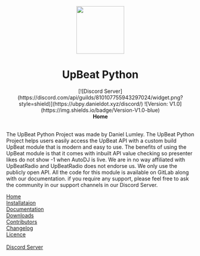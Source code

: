 <div align="center">
  <img src="https://media.discordapp.net/attachments/810107756421709827/810114469295685642/download.png" width="128px" style="max-width: 100%;">
  <h1>UpBeat Python</h1>
  [![Discord Server](https://discord.com/api/guilds/810107755943297024/widget.png?style=shield)](https://ubpy.danieldot.xyz/discord/)
  ![Version: V1.0](https://img.shields.io/badge/Version-V1.0-blue)
  <br>
  <b>Home</b>
  <br>
</div>
<br>

The UpBeat Python Project was made by Daniel Lumley. The UpBeat Python Project helps users easily access the UpBeat API with a custom build UpBeat module that is modern and easy to use. The benefits of using the UpBeat module is that it comes with inbuilt API value checking so presenter likes do not show -1 when AutoDJ is live. We are in no way affiliated with UpBeatRadio and UpBeatRadio does not endorse us. We only use the publicly open API. All the code for this module is available on GitLab along with our documentation. if you require any support, please feel free to ask the community in our support channels in our Discord Server.

[Home](https://gitlab.com/danieldot/upbeatpython/-/blob/production/README.md)<br>
[Installataion](https://gitlab.com/danieldot/upbeatpython/-/blob/production/INSTALLATAION.md)<br>
[Documentation](https://gitlab.com/danieldot/upbeatpython/-/blob/production/DOCUMENTATION.md)<br>
[Downloads](https://gitlab.com/danieldot/upbeatpython/-/blob/production/DOWNLOADS.md)<br>
[Contributors](https://gitlab.com/danieldot/upbeatpython/-/blob/production/CONTRIBUTING.md)<br>
[Changelog](https://gitlab.com/danieldot/upbeatpython/-/blob/production/CHANGELOG.md)<br>
[Licence](https://gitlab.com/danieldot/upbeatpython/-/blob/production/LICENSE.md)<br>
<br>
[Discord Server](https://discord.com/invite/53rDVnUZ2Q)

